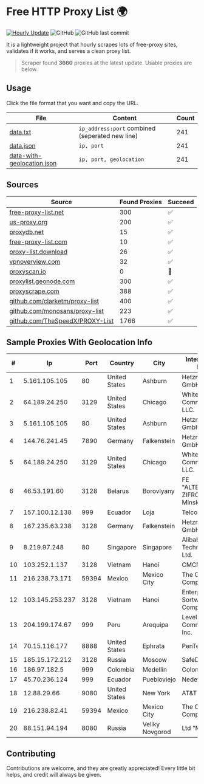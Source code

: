 
# Free HTTP Proxy List 🌍

[![Hourly Update](https://github.com/mertguvencli/http-proxy-list/actions/workflows/main.yml/badge.svg?branch=main)](https://github.com/mertguvencli/http-proxy-list/actions/workflows/main.yml)
![GitHub](https://img.shields.io/github/license/mertguvencli/http-proxy-list)
![GitHub last commit](https://img.shields.io/github/last-commit/mertguvencli/http-proxy-list)

It is a lightweight project that hourly scrapes lots of free-proxy sites, validates if it works, and serves a clean proxy list.


> Scraper found **3660** proxies at the latest update. Usable proxies are below.

## Usage

Click the file format that you want and copy the URL.


|File|Content|Count|
|----|-------|-----|
|[data.txt](https://raw.githubusercontent.com/mertguvencli/http-proxy-list/main/proxy-list/data.txt)|`ip_address:port` combined (seperated new line)|241|
|[data.json](https://raw.githubusercontent.com/mertguvencli/http-proxy-list/main/proxy-list/data.json)|`ip, port`|241|
|[data-with-geolocation.json](https://raw.githubusercontent.com/mertguvencli/http-proxy-list/main/proxy-list/data-with-geolocation.json)|`ip, port, geolocation`|241|

## Sources

|Source|Found Proxies|Succeed|
|------|-------------|-------|
|[free-proxy-list.net](https://free-proxy-list.net)|300|✅|
|[us-proxy.org](https://www.us-proxy.org)|200|✅|
|[proxydb.net](http://proxydb.net)|15|✅|
|[free-proxy-list.com](https://free-proxy-list.com/?page=&port=&type%5B%5D=http&type%5B%5D=https&up_time=0&search=Search)|10|✅|
|[proxy-list.download](https://www.proxy-list.download/HTTP)|26|✅|
|[vpnoverview.com](https://vpnoverview.com/privacy/anonymous-browsing/free-proxy-servers)|32|✅|
|[proxyscan.io](https://www.proxyscan.io)|0|🚫|
|[proxylist.geonode.com](https://proxylist.geonode.com/api/proxy-list?limit=300&page=1&sort_by=lastChecked&sort_type=desc&protocols=http,https)|300|✅|
|[proxyscrape.com](https://api.proxyscrape.com/v2/?request=displayproxies&protocol=http&timeout=10000&country=all&ssl=all&anonymity=all)|388|✅|
|[github.com/clarketm/proxy-list](https://raw.githubusercontent.com/clarketm/proxy-list/master/proxy-list-raw.txt)|400|✅|
|[github.com/monosans/proxy-list](https://raw.githubusercontent.com/monosans/proxy-list/main/proxies/http.txt)|223|✅|
|[github.com/TheSpeedX/PROXY-List](https://raw.githubusercontent.com/TheSpeedX/PROXY-List/master/http.txt)|1766|✅|


## Sample Proxies With Geolocation Info

|#|Ip|Port|Country|City|Internet Service Provider|
|-|--|----|-------|----|-------------------------|
|1|5.161.105.105|80|United States|Ashburn|Hetzner Online GmbH|
|2|64.189.24.250|3129|United States|Chicago|WhiteSky Communications, LLC.|
|3|5.161.105.105|80|United States|Ashburn|Hetzner Online GmbH|
|4|144.76.241.45|7890|Germany|Falkenstein|Hetzner Online GmbH|
|5|64.189.24.250|3129|United States|Chicago|WhiteSky Communications, LLC.|
|6|46.53.191.60|3128|Belarus|Borovlyany|FE "ALTERNATIVNAYA ZIFROVAYA SET" Minsk|
|7|157.100.12.138|999|Ecuador|Loja|Telconet S.A|
|8|167.235.63.238|3128|Germany|Falkenstein|Hetzner Online GmbH|
|9|8.219.97.248|80|Singapore|Singapore|Alibaba (US) Technology Co., Ltd.|
|10|103.252.1.137|3128|Vietnam|Hanoi|CMCMIENBAC|
|11|216.238.73.171|59394|Mexico|Mexico City|The Constant Company|
|12|103.145.253.237|3128|Vietnam|Hanoi|Enterprise Sortware Company Limited|
|13|204.199.174.67|999|Peru|Arequipa|Level 3 Communications, Inc.|
|14|70.15.116.177|8888|United States|Ephrata|PenTeleData Inc.|
|15|185.15.172.212|3128|Russia|Moscow|SafeData LLC|
|16|186.97.182.5|999|Colombia|Medellín|Colombia Móvil|
|17|45.70.236.124|999|Ecuador|Puebloviejo|Nedetel S.A.|
|18|12.88.29.66|9080|United States|New York|AT&T Services, Inc.|
|19|216.238.82.41|59394|Mexico|Mexico City|The Constant Company|
|20|88.151.94.194|8080|Russia|Veliky Novgorod|Ltd "Maxima"|



## Contributing

Contributions are welcome, and they are greatly appreciated! Every
little bit helps, and credit will always be given.

